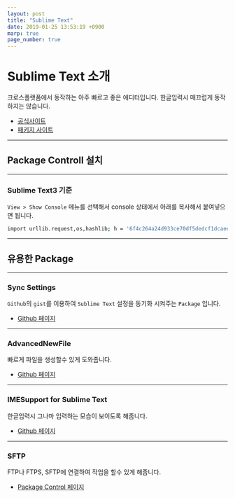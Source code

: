 ```yaml
---
layout: post
title: "Sublime Text"
date: 2019-01-25 13:53:19 +0900
marp: true
page_number: true
---
```


# Sublime Text 소개

크로스플랫폼에서 동작하는 아주 빠르고 좋은 에디터입니다.
한글입력시 매끄럽게 동작하지는 않습니다.

- [공식사이트](https://www.sublimetext.com/)
- [패키지 사이트](https://packagecontrol.io/)

---

## Package Controll 설치

---

### Sublime Text3 기준

`View > Show Console` 메뉴를 선택해서 console 상태에서 아래를 복사해서 붙여넣으면 됩니다.

```sh
import urllib.request,os,hashlib; h = '6f4c264a24d933ce70df5dedcf1dcaee' + 'ebe013ee18cced0ef93d5f746d80ef60'; pf = 'Package Control.sublime-package'; ipp = sublime.installed_packages_path(); urllib.request.install_opener( urllib.request.build_opener( urllib.request.ProxyHandler()) ); by = urllib.request.urlopen( 'http://packagecontrol.io/' + pf.replace(' ', '%20')).read(); dh = hashlib.sha256(by).hexdigest(); print('Error validating download (got %s instead of %s), please try manual install' % (dh, h)) if dh != h else open(os.path.join( ipp, pf), 'wb' ).write(by)
```

---

## 유용한 Package

---

### Sync Settings

`Github`의 `gist`를 이용하여 `Sublime Text` 설정을 동기화 시켜주는 `Package` 입니다.

- [Github 페이지](https://github.com/mfuentesg/SyncSettings)

---

### AdvancedNewFile

빠르게 파일을 생성할수 있게 도와줍니다.

- [Github 페이지](https://github.com/skuroda/Sublime-AdvancedNewFile)

---

### IMESupport for Sublime Text

한글입력시 그나마 입력하는 모습이 보이도록 해줍니다.

- [Github 페이지](https://github.com/chikatoike/IMESupport)

---

### SFTP

FTP나 FTPS, SFTP에 연결하여 작업을 할수 있게 해줍니다.

- [Package Control 페이지](https://packagecontrol.io/packages/SFTP)

